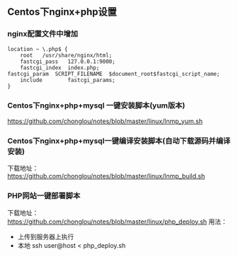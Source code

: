 Centos下nginx+php设置
------------

### nginx配置文件中增加
    location ~ \.php$ {
        root   /usr/share/nginx/html;
        fastcgi_pass   127.0.0.1:9000;
        fastcgi_index  index.php;
	fastcgi_param  SCRIPT_FILENAME  $document_root$fastcgi_script_name;
        include        fastcgi_params;
    }

### Centos下nginx+php+mysql 一键安装脚本(yum版本)
https://github.com/chonglou/notes/blob/master/linux/lnmp_yum.sh

### Centos下nginx+php+mysql一键编译安装脚本(自动下载源码并编译安装)
下载地址：https://github.com/chonglou/notes/blob/master/linux/lnmp_build.sh

### PHP网站一键部署脚本
下载地址：https://github.com/chonglou/notes/blob/master/linux/php_deploy.sh
用法：
 * 上传到服务器上执行
 * 本地 ssh user@host < php_deploy.sh



